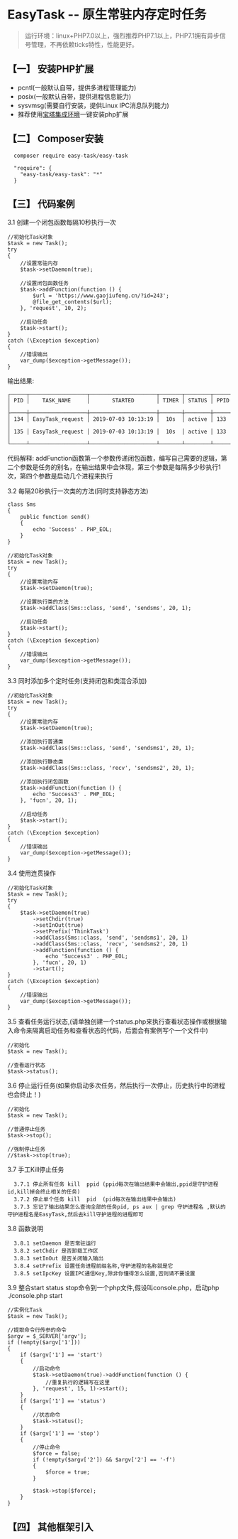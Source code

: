 ﻿EasyTask -- 原生常驻内存定时任务
===============

> 运行环境：linux+PHP7.0以上，强烈推荐PHP7.1以上，PHP7.1拥有异步信号管理，不再依赖ticks特性，性能更好。

## <h2>【一】 安装PHP扩展</h2>

* pcntl(一般默认自带，提供多进程管理能力)
* posix(一般默认自带，提供进程信息能力)
* sysvmsg(需要自行安装，提供Linux IPC消息队列能力)
* 推荐使用[宝塔集成环境](http://www.bt.cn/)一键安装php扩展

## <h2>【二】 Composer安装</h2>

~~~
  composer require easy-task/easy-task
~~~

~~~
  "require": {
    "easy-task/easy-task": "*"
  }
~~~

## <h2>【三】 代码案例</h2>

3.1 创建一个闭包函数每隔10秒执行一次
~~~
//初始化Task对象
$task = new Task();
try
{
    //设置常驻内存
    $task->setDaemon(true);

    //设置闭包函数任务
    $task->addFunction(function () {
        $url = 'https://www.gaojiufeng.cn/?id=243';
        @file_get_contents($url);
    }, 'request', 10, 2);

    //启动任务
    $task->start();
}
catch (\Exception $exception)
{
    //错误输出
    var_dump($exception->getMessage());
}
~~~

输出结果:
~~~
┌─────┬──────────────────┬─────────────────────┬───────┬────────┬──────┐
│ PID │    TASK_NAME     │       STARTED       │ TIMER │ STATUS │ PPID │
├─────┼──────────────────┼─────────────────────┼───────┼────────┼──────┤
│ 134 │ EasyTask_request │ 2019-07-03 10:13:19 │  10s  │ active │ 133  │
│ 135 │ EasyTask_request │ 2019-07-03 10:13:19 │  10s  │ active │ 133  │
└─────┴──────────────────┴─────────────────────┴───────┴────────┴──────┘
~~~

代码解释: 
addFunction函数第一个参数传递闭包函数，编写自己需要的逻辑，第二个参数是任务的别名，在输出结果中会体现，第三个参数是每隔多少秒执行1次，第四个参数是启动几个进程来执行

3.2 每隔20秒执行一次类的方法(同时支持静态方法)
~~~
class Sms
{
    public function send()
    {
        echo 'Success' . PHP_EOL;
    }
}

//初始化Task对象
$task = new Task();
try
{
    //设置常驻内存
    $task->setDaemon(true);

    //设置执行类的方法
    $task->addClass(Sms::class, 'send', 'sendsms', 20, 1);

    //启动任务
    $task->start();
}
catch (\Exception $exception)
{
    //错误输出
    var_dump($exception->getMessage());
}
~~~

3.3 同时添加多个定时任务(支持闭包和类混合添加)
~~~
//初始化Task对象
$task = new Task();
try
{
    //设置常驻内存
    $task->setDaemon(true);

    //添加执行普通类
    $task->addClass(Sms::class, 'send', 'sendsms1', 20, 1);

    //添加执行静态类
    $task->addClass(Sms::class, 'recv', 'sendsms2', 20, 1);

    //添加执行闭包函数
    $task->addFunction(function () {
        echo 'Success3' . PHP_EOL;
    }, 'fucn', 20, 1);

    //启动任务
    $task->start();
}
catch (\Exception $exception)
{
    //错误输出
    var_dump($exception->getMessage());
}
~~~

3.4 使用连贯操作
~~~
//初始化Task对象
$task = new Task();
try
{
    $task->setDaemon(true)
        ->setChdir(true)
        ->setInOut(true)
        ->setPrefix('ThinkTask')
        ->addClass(Sms::class, 'send', 'sendsms1', 20, 1)
        ->addClass(Sms::class, 'recv', 'sendsms2', 20, 1)
        ->addFunction(function () {
            echo 'Success3' . PHP_EOL;
        }, 'fucn', 20, 1)
        ->start();
}
catch (\Exception $exception)
{
    //错误输出
    var_dump($exception->getMessage());
}
~~~


3.5 查看任务运行状态,(请单独创建一个status.php来执行查看状态操作或根据输入命令来隔离启动任务和查看状态的代码，后面会有案例写个一个文件中)
~~~
//初始化
$task = new Task();

//查看运行状态
$task->status();
~~~

3.6 停止运行任务(如果你启动多次任务，然后执行一次停止，历史执行中的进程也会终止！)
~~~
//初始化
$task = new Task();

//普通停止任务
$task->stop();

//强制停止任务   
//$task->stop(true);
~~~

3.7 手工Kill停止任务
~~~
  3.7.1 停止所有任务 kill  ppid (ppid每次在输出结果中会输出,ppid是守护进程id,kill掉会终止相关的任务)
  3.7.2 停止单个任务 kill  pid  (pid每次在输出结果中会输出)
  3.7.3 忘记了输出结果怎么查询全部的任务pid, ps aux | grep 守护进程名 ,默认的守护进程名是EasyTask,然后去kill守护进程的进程即可
~~~


3.8 函数说明
~~~
  3.8.1 setDaemon 是否常驻运行
  3.8.2 setChdir 是否卸载工作区
  3.8.3 setInOut 是否关闭输入输出
  3.8.4 setPrefix 设置任务进程前缀名称,守护进程的名称就是它
  3.8.5 setIpcKey 设置IPC通信Key,除非你懂得怎么设置,否则请不要设置
~~~

3.9 整合start status stop命令到一个php文件,假设叫console.php，启动php ./console.php start
~~~
//实例化Task
$task = new Task();

//提取命令行传参的命令
$argv = $_SERVER['argv'];
if (!empty($argv['1']))
{
    if ($argv['1'] == 'start')
    {
        //启动命令
        $task->setDaemon(true)->addFunction(function () {
            //重复执行的逻辑写在这里
        }, 'request', 15, 1)->start();
    }
    if ($argv['1'] == 'status')
    {
        //状态命令
        $task->status();
    }
    if ($argv['1'] == 'stop')
    {
        //停止命令
        $force = false;
        if (!empty($argv['2']) && $argv['2'] == '-f')
        {
            $force = true;
        }

        $task->stop($force);
    }
}
~~~


## <h2>【四】 其他框架引入</h2>


